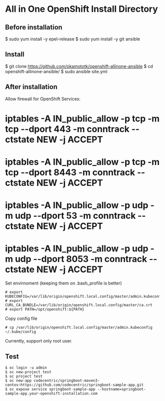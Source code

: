 # All in One OpenShift Install Directory

## Before installation

   $ sudo yum install -y epel-release
   $ sudo yum install -y git ansible

## Install

   $ git clone https://github.com/okamototk/openshift-allinone-ansible
   $ cd openshift-allinone-ansible/
   $ sudo ansible site.yml

## After installation

Allow firewall for OpenShift Services:

   # iptables -A IN_public_allow -p tcp -m tcp --dport 443 -m conntrack --ctstate NEW -j ACCEPT
   # iptables -A IN_public_allow -p tcp -m tcp --dport 8443 -m conntrack --ctstate NEW -j ACCEPT
   # iptables -A IN_public_allow -p udp -m udp --dport 53 -m conntrack --ctstate NEW -j ACCEPT
   # iptables -A IN_public_allow -p udp -m udp --dport 8053 -m conntrack --ctstate NEW -j ACCEPT

Set envirnoment (keeping them on .bash_profile is better)

	# export KUBECONFIG=/var/lib/origin/openshift.local.config/master/admin.kubeconfig
	# export CURL_CA_BUNDLE=/var/lib/origin/openshift.local.config/master/ca.crt
	# export PATH=/opt/openshift:${PATH}

Copy config file

    # cp /var/lib/origin/openshift.local.config/master/admin.kubeconfig  ~/.kube/config

Currently, support only root user.


## Test


    $ oc login -u admin
    $ oc new-project test
    $ oc project test
    $ oc new-app codecentric/springboot-maven3-centos~https://github.com/codecentric/springboot-sample-app.git
    $ oc expose service springboot-sample-app --hostname=springboot-sample-app.your-openshift-installation.com




